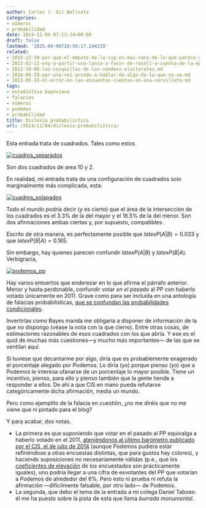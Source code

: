 ```yaml
---
author: Carlos J. Gil Bellosta
categories:
- números
- probabilidad
date: 2014-11-04 07:13:14+00:00
draft: false
lastmod: '2025-04-06T18:56:17.244219'
related:
- 2015-12-30-por-que-el-empate-de-la-cup-es-mas-raro-de-lo-que-parece-y-de-lo-que-yo-mismo-digo.md
- 2013-02-11-voy-a-partir-una-lanza-a-favor-de-rosell-a-cuenta-de-la-epa.md
- 2012-10-08-las-cosquillas-de-los-sondeos-electorales.md
- 2016-06-29-por-una-vez-accedo-a-hablar-de-algo-de-lo-que-no-se.md
- 2013-05-16-el-error-en-las-encuestas-cuentas-en-una-servilleta.md
tags:
- estadística bayesiana
- falacias
- números
- podemos
- probabilidad
title: Dislexia probabilística
url: /2014/11/04/dislexia-probabilistica/
---
```


Esta entrada trata de cuadrados. Tales como estos

[![cuadros_separados](/wp-uploads/2014/11/cuadros_separados.png#center)
](/wp-uploads/2014/11/cuadros_separados.png#center)

Son dos cuadrados de area 10 y 2.

En realidad, mi entrada trata de una configuración de cuadrados solo marginalmente más complicada, esta:

[![cuadros_solapados](/wp-uploads/2014/11/cuadros_solapados.png#center)
](/wp-uploads/2014/11/cuadros_solapados.png#center)

Todo el mundo podría decir (y es cierto) que el área de la intersección de los cuadrados es el 3.3% de la del mayor y el 16.5% de la del menor. Son dos afirmaciones ambas ciertas y, por supuesto, compatibles.

Escrito de otra manera, es perfectamente posible que $latex P(A|B)=0.033$ y que $latex P(B|A)=0.165$.

Sin embargo, hay quienes parecen confundir $latex P(A|B)$ y $latex P(B|A)$. Verbigracia,

[![podemos_pp](/wp-uploads/2014/11/podemos_pp.png#center)
](/wp-uploads/2014/11/podemos_pp.png#center)

Hay varios entuertos que enderezar en lo que afirma el párrafo anterior. Menor y hasta perdonable, confundir votar _en el pasado_ al PP con haberlo votado únicamente en 2011. Grave como para ser incluida en una antología de falacias probabilísticas, [que se confundan las probabilidades condicionales](http://en.wikipedia.org/wiki/Confusion_of_the_inverse).

Invertirlas como Bayes manda me obligaría a disponer de información de la que no dispongo (véase la nota con la que cierro). Entre otras cosas, de estimaciones razonables de esos cuadrados con los que abría. Y ese es el quid de muchas más cuestiones—y mucho más importantes— de las que se ventilan aquí.

Si tuviese que decantarme por algo, diría que es probablemente exagerado el porcentaje alegado por Podemos. Lo diría (yo) porque pienso (yo) que a Podemos le interesa ufanarse de un porcentaje lo mayor posible. Tiene un incentivo, pienso, para ello y pienso también que la gente tiende a responder a ellos. De ahí a que CIS en mano pueda refutarse categóricamente dicha afirmación, media un mundo.

Pero como ejemplito de la falacia en cuestión, ¿no me diréis que no me viene que ni pintado para el blog?

Y para acabar, dos notas.

* La primera es que suponiendo que votar en el pasado al PP equivalga a haberlo votado en el 2011, [ateniéndonos al último barómetro publicado por el CIS, el de julio de 2014](http://www.cis.es/cis/export/sites/default/-Archivos/Marginales/3020_3039/3033/cru3033votog2011.html) (aunque Podemos pudiera estar refiriéndose a otras encuestas distintas, que para gustos hay colores), y haciendo suposiciones no necesariamente válidas (p.e., que los [coeficientes de elevación](http://es.wikipedia.org/wiki/Muestreo_(estad%C3%ADstica)) de los encuestados son prácticamente iguales), uno podría llegar a una cifra de exvotantes del PP que votarían a Podemos de alrededor del 6%. Pero esto ni prueba ni refuta la afirmación —difícilmente falsable, por otro lado— de Podemos.
* La segunda, que debo el tema de la entrada a mi colega Daniel Taboas: él me ha puesto sobre la pista de esta que llama _burrada monumental_.